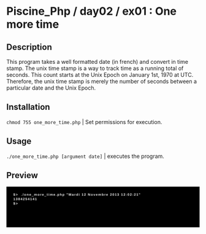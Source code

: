 # Piscine_Php / day02 / ex01 : One more time

## Description
This program takes a well formatted date (in french) and convert in time stamp. The unix time stamp is a way to track time as a running total of seconds. This count starts at the Unix Epoch on January 1st, 1970 at UTC. Therefore, the unix time stamp is merely the number of seconds between a particular date and the Unix Epoch.

## Installation
`chmod 755 one_more_time.php` | Set permissions for execution.

## Usage
`./one_more_time.php [argument date]` | executes the program.

## Preview
<img src="../../resources/images/one_more_time.png" width="1200">
